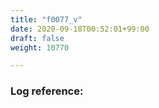 ```yaml
---
title: "f0077_v"
date: 2020-09-18T00:52:01+99:00
draft: false
weight: 10770

---
```


### Log reference: <no value>

```
